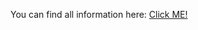 You can find all information here: [Click ME!](https://github.com/DarkAt26/PavlovVR-SkinChanger/wiki)
